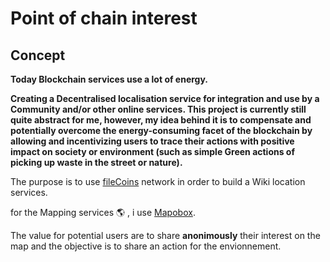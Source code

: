 # Point of chain interest
## Concept
**Today Blockchain services use a lot of energy.**

**Creating a Decentralised localisation service for integration and use by a Community and/or other online services. This project is currently still quite abstract for me, however, my idea behind it is to compensate and potentially overcome the energy-consuming facet of the blockchain by allowing and incentivizing users to trace their actions with positive impact on society or environment (such as simple Green actions of picking up waste in the street or nature).**


The purpose is to use [fileCoins](https://docs.filecoin.io/how-to/install-filecoin/) network in order to build a Wiki location services.

for the Mapping services :earth_americas: , i use [Mapobox](https://www.mapbox.com/).



The value for potential users are to share  **anonimously** their interest on the map and the objective is to share an  action for the envionnement.